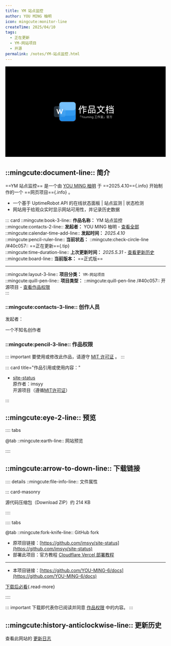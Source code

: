 ```yaml
---
title: YM 站点监控
author: YOU MING 柚明
icon: mingcute:monitor-line
createTime: 2025/04/10
tags:
  - 正在更新
  - YM-网站项目
  - 开源
permalink: /notes/YM-站点监控.html
---
```


![](/rc/docs-yl.png)

## ::mingcute:document-line:: 简介

==YM 站点监控== 是一个由 [YOU MING 柚明](/notes/更多/工作室.html#you-ming-柚明) 于 ==2025.4.10=={.info} 开始制作的一个 ==网页项目=={.info} 。

- 一个基于 UptimeRobot API 的在线状态面板 | 站点监测 | 状态检测
- 网站用于给观众实时显示网站可用性，并记录历史数据

::: card
::mingcute:book-3-line:: **作品名称：** YM 站点监控  
::mingcute:contacts-2-line:: **发起者：** YOU MING 柚明 - [查看全部](#创作人员)  
::mingcute:calendar-time-add-line:: **发起时间：** *2025.4.10*  
::mingcute:pencil-ruler-line:: **当前状态：** ::mingcute:check-circle-line /#40c057:: ==正在更新=={.tip}  
::mingcute:time-duration-line:: **上次更新时间：** *2025.5.31* - [查看更新历史](#更新历史)  
::mingcute:board-line:: **当前版本：** ==正式版==

---

::mingcute:layout-3-line:: **项目分类：** `YM-网站项目`  
::mingcute:quill-pen-line:: **项目类型：** ::mingcute:quill-pen-line /#40c057:: 开源项目 - [查看作品权限](#作品权限)  
:::

### ::mingcute:contacts-3-line:: 创作人员

发起者：

<LinkCard title="YOU MING 柚明" icon="/rc/ym-ys.png" href="/notes/更多/工作室.html#you-ming-柚明">
    一个不知名创作者
</LinkCard>

### ::mingcute:pencil-3-line:: 作品权限

::: important 要使用或修改此作品，请遵守 [MIT 许可证](https://mit-license.org/) 。
:::

::: card title="作品引用或使用内容："

- [site-status](https://github.com/imsyy/site-status)   
  原作者：imsyy  
  开源项目（遵循[MIT许可证](https://github.com/imsyy/site-status?tab=MIT-1-ov-file)）

:::

## ::mingcute:eye-2-line:: 预览

:::: tabs

@tab ::mingcute:earth-line:: 网站预览

<LinkCard title="YM 站点监控" icon="mingcute:monitor-line" href="https://web.youming.v6.army"></LinkCard>

::::

## ::mingcute:arrow-to-down-line:: 下载链接

:::: details ::mingcute:file-info-line:: 文件属性

::: card-masonry

<Card title="site-status.zip" icon="mingcute:file-zip-line"><Badge text="安全" type="tip" />
  源代码压缩包（Download ZIP）约 214 KB
</Card>

::::

:::: tabs

@tab ::mingcute:fork-knife-line:: GitHub fork

- 原项目链接：[https://github.com/imsyy/site-status](https://github.com/imsyy/site-status)
- 部署此项目：官方教程 [Cloudflare Vercel 部署教程](https://github.com/imsyy/site-status/blob/master/README.zh-CN.md)

---

- 本项目链接：[https://github.com/YOU-MING-6/docs](https://github.com/YOU-MING-6/docs)

[下载后必看](/必看.html){.read-more}

::::

::: important 下载即代表你已阅读并同意 [作品权限](#作品权限) 中的内容。
:::

## ::mingcute:history-anticlockwise-line:: 更新历史

查看此网站的 [更新日志](/notes/更新历史/YM-站点监控.html)

